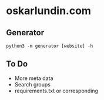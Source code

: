 # oskarlundin.com

## Generator

`python3 -m generator [website] -h`

## To Do

- More meta data
- Search groups
- requirements.txt or corresponding
